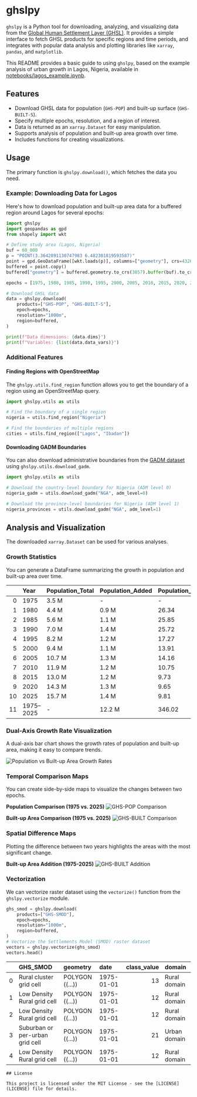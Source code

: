 # ghslpy

`ghslpy` is a Python tool for downloading, analyzing, and visualizing data from the [Global Human Settlement Layer (GHSL)](https://ghsl.jrc.ec.europa.eu/). It provides a simple interface to fetch GHSL products for specific regions and time periods, and integrates with popular data analysis and plotting libraries like `xarray`, `pandas`, and `matplotlib`.

This README provides a basic guide to using `ghslpy`, based on the example analysis of urban growth in Lagos, Nigeria, available in [notebooks/lagos_example.ipynb](notebooks/lagos_example.ipynb).

## Features

-   Download GHSL data for population (`GHS-POP`) and built-up surface (`GHS-BUILT-S`).
-   Specify multiple epochs, resolution, and a region of interest.
-   Data is returned as an `xarray.Dataset` for easy manipulation.
-   Supports analysis of population and built-up area growth over time.
-   Includes functions for creating visualizations.

## Usage

The primary function is `ghslpy.download()`, which fetches the data you need.

### Example: Downloading Data for Lagos

Here's how to download population and built-up area data for a buffered region around Lagos for several epochs:

```python
import ghslpy
import geopandas as gpd
from shapely import wkt

# Define study area (Lagos, Nigeria)
buf = 60_000
p = "POINT(3.3642891130747983 6.482301819593587)"
point = gpd.GeoDataFrame([wkt.loads(p)], columns=["geometry"], crs=4326)
buffered = point.copy()
buffered["geometry"] = buffered.geometry.to_crs(3857).buffer(buf).to_crs(4326)

epochs = [1975, 1980, 1985, 1990, 1995, 2000, 2005, 2010, 2015, 2020, 2025]

# Download GHSL data
data = ghslpy.download(
    products=["GHS-POP", "GHS-BUILT-S"],
    epoch=epochs,
    resolution="1000m",
    region=buffered,
)

print(f"Data dimensions: {data.dims}")
print(f"Variables: {list(data.data_vars)}")
```

### Additional Features

#### Finding Regions with OpenStreetMap

The `ghslpy.utils.find_region` function allows you to get the boundary of a region using an OpenStreetMap query.

```python
import ghslpy.utils as utils

# Find the boundary of a single region
nigeria = utils.find_region("Nigeria")

# Find the boundaries of multiple regions
cities = utils.find_region(["Lagos", "Ibadan"])
```

#### Downloading GADM Boundaries

You can also download administrative boundaries from the [GADM dataset](https://gadm.org/) using `ghslpy.utils.download_gadm`.

```python
import ghslpy.utils as utils

# Download the country-level boundary for Nigeria (ADM level 0)
nigeria_gadm = utils.download_gadm("NGA", adm_level=0)

# Download the province-level boundaries for Nigeria (ADM level 1)
nigeria_provinces = utils.download_gadm("NGA", adm_level=1)
```

## Analysis and Visualization

The downloaded `xarray.Dataset` can be used for various analyses.

### Growth Statistics

You can generate a DataFrame summarizing the growth in population and built-up area over time.

|    | Year      | Population_Total   | Population_Added   | Population_Growth_Rate_%   | BuiltUp_m2_Total   | BuiltUp_m2_Added   | BuiltUp_Growth_Rate_%   |
|---:|:----------|:-------------------|:-------------------|:---------------------------|:-------------------|:-------------------|:------------------------|
|  0 | 1975      | 3.5 M              | -                  | -                          | 301.1 M            | -                  | -                       |
|  1 | 1980      | 4.4 M              | 0.9 M              | 26.34                      | 318.3 M            | 17.2 M             | 5.73                    |
|  2 | 1985      | 5.6 M              | 1.1 M              | 25.85                      | 340.9 M            | 22.5 M             | 7.07                    |
|  3 | 1990      | 7.0 M              | 1.4 M              | 25.72                      | 367.1 M            | 26.3 M             | 7.71                    |
|  4 | 1995      | 8.2 M              | 1.2 M              | 17.27                      | 380.9 M            | 13.7 M             | 3.74                    |
|  5 | 2000      | 9.4 M              | 1.1 M              | 13.91                      | 399.1 M            | 18.3 M             | 4.8                     |
|  6 | 2005      | 10.7 M             | 1.3 M              | 14.16                      | 452.7 M            | 53.5 M             | 13.41                   |
|  7 | 2010      | 11.9 M             | 1.2 M              | 10.75                      | 536.1 M            | 83.5 M             | 18.44                   |
|  8 | 2015      | 13.0 M             | 1.2 M              | 9.73                       | 634.9 M            | 98.8 M             | 18.43                   |
|  9 | 2020      | 14.3 M             | 1.3 M              | 9.65                       | 688.0 M            | 53.1 M             | 8.37                    |
| 10 | 2025      | 15.7 M             | 1.4 M              | 9.81                       | 706.5 M            | 18.5 M             | 2.69                    |
| 11 | 1975–2025 | -                  | 12.2 M             | 346.02                     | -                  | 405.4 M            | 134.65                  |

### Dual-Axis Growth Rate Visualization

A dual-axis bar chart shows the growth rates of population and built-up area, making it easy to compare trends.

![Population vs Built-up Area Growth Rates](./assets/barchart.png)

### Temporal Comparison Maps

You can create side-by-side maps to visualize the changes between two epochs.

**Population Comparison (1975 vs. 2025)**
![GHS-POP Comparison](./assets/ghs_pop_comparison.png)

**Built-up Area Comparison (1975 vs. 2025)**
![GHS-BUILT Comparison](./assets/ghs_built_comparison.png)

### Spatial Difference Maps

Plotting the difference between two years highlights the areas with the most significant change.

**Built-up Area Addition (1975-2025)**
![GHS-BUILT Addition](./assets/ghs_built_addition.png)

### Vectorization

We can vectorize raster dataset using the `vectorize()` function from the `ghslpy.vectorize` module.

```python
ghs_smod = ghslpy.download(
    products=["GHS-SMOD"],
    epoch=epochs,
    resolution="1000m",
    region=buffered,
)
# Vectorize the Settlements Model (SMOD) raster dataset
vectors = ghslpy.vectorize(ghs_smod)
vectors.head()
```

|    | GHS_SMOD                        | geometry                                                                                                                                                                                                 | date       |   class_value | domain       |
|---:|:--------------------------------|:---------------------------------------------------------------------------------------------------------------------------------------------------------------------------------------------------------|:-----------|--------------:|:-------------|
|  0 | Rural cluster grid cell         | POLYGON ((...))     | 1975-01-01 |            13 | Rural domain |
|  1 | Low Density Rural grid cell     | POLYGON ((...))   | 1975-01-01 |            12 | Rural domain |
|  2 | Low Density Rural grid cell     | POLYGON ((...)) | 1975-01-01 |            12 | Rural domain |
|  3 | Suburban or per-urban grid cell | POLYGON ((...))    | 1975-01-01 |            21 | Urban domain |
|  4 | Low Density Rural grid cell     | POLYGON ((...))   | 1975-01-01 |            12 | Rural domain |

```
## License

This project is licensed under the MIT License - see the [LICENSE](LICENSE) file for details.
